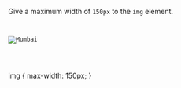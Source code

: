 Give a maximum width of `150px` to the `img` element.

<codeblock language="css" type="exercise" testMode="fixedInput">
<code>
<panel language="html">
<img src="https://ik.imagekit.io/d9mvewbju/Course/BigbinaryAcademy/mumbai-02_SCFPBqDVsn.jpg" alt="Mumbai">
</panel>
<panel language="css">

</panel>
</code>

<solution>
img {
  max-width: 150px;
}
</solution>
</codeblock>
